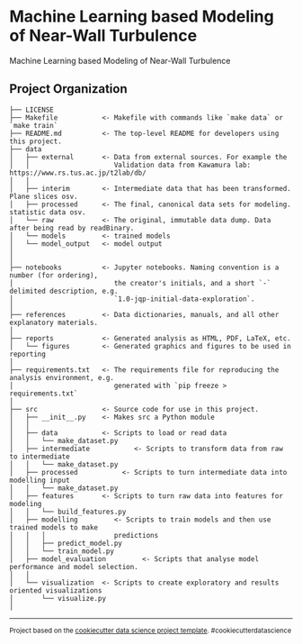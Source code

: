 Machine Learning based Modeling of Near-Wall Turbulence
==============================

Machine Learning based Modeling of Near-Wall Turbulence

Project Organization
------------

    ├── LICENSE
    ├── Makefile           <- Makefile with commands like `make data` or `make train`
    ├── README.md          <- The top-level README for developers using this project.
    ├── data
    │   ├── external       <- Data from external sources. For example the 
    │   │                     Validation data from Kawamura lab: https://www.rs.tus.ac.jp/t2lab/db/
    │   │
    │   ├── interim        <- Intermediate data that has been transformed. Plane slices osv.
    │   ├── processed      <- The final, canonical data sets for modeling. statistic data osv.
    │   └── raw            <- The original, immutable data dump. Data after being read by readBinary.
    │   └── models         <- trained models
    │   └── model_output   <- model output
    │
    │
    ├── notebooks          <- Jupyter notebooks. Naming convention is a number (for ordering),
    │                         the creator's initials, and a short `-` delimited description, e.g.
    │                         `1.0-jqp-initial-data-exploration`.
    │
    ├── references         <- Data dictionaries, manuals, and all other explanatory materials.
    │
    ├── reports            <- Generated analysis as HTML, PDF, LaTeX, etc.
    │   └── figures        <- Generated graphics and figures to be used in reporting
    │
    ├── requirements.txt   <- The requirements file for reproducing the analysis environment, e.g.
    │                         generated with `pip freeze > requirements.txt`
    │
    ├── src                <- Source code for use in this project.
    │   ├── __init__.py    <- Makes src a Python module
    │   │
    │   ├── data           <- Scripts to load or read data
    │   │   └── make_dataset.py
    │   ├── intermediate           <- Scripts to transform data from raw to intermediate
    │   │   └── make_dataset.py
    │   ├── processed           <- Scripts to turn intermediate data into modelling input
    │   │   └── make_dataset.py
    │   ├── features       <- Scripts to turn raw data into features for modeling
    │   │   └── build_features.py
    │   ├── modelling         <- Scripts to train models and then use trained models to make
    │   │   │                 predictions
    │   │   ├── predict_model.py
    │   │   └── train_model.py
    │   ├── model_evaluation         <- Scripts that analyse model performance and model selection.
    │   │
    │   └── visualization  <- Scripts to create exploratory and results oriented visualizations
    │       └── visualize.py
    │

--------

<p><small>Project based on the <a target="_blank" href="https://drivendata.github.io/cookiecutter-data-science/">cookiecutter data science project template</a>. #cookiecutterdatascience</small></p>
